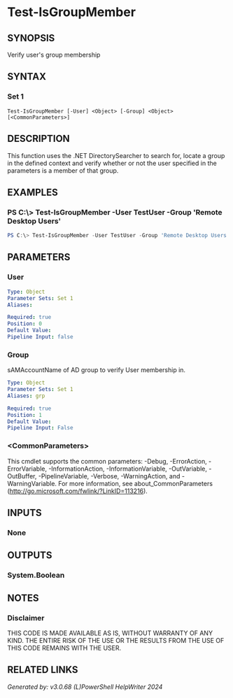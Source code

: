﻿# Test-IsGroupMember

## SYNOPSIS
Verify user's group membership

## SYNTAX

### Set 1
```
Test-IsGroupMember [-User] <Object> [-Group] <Object> [<CommonParameters>]
```

## DESCRIPTION
This function uses the .NET DirectorySearcher to search for, locate a group in the defined context and verify whether or not the user specified in the parameters is a member of that group.

## EXAMPLES

### PS C:\\\> Test-IsGroupMember -User TestUser -Group 'Remote Desktop Users'

```powershell
PS C:\> Test-IsGroupMember -User TestUser -Group 'Remote Desktop Users'
```

## PARAMETERS

### User


```yaml
Type: Object
Parameter Sets: Set 1
Aliases: 

Required: true
Position: 0
Default Value: 
Pipeline Input: false
```

### Group
sAMAccountName of AD group to verify User membership in.

```yaml
Type: Object
Parameter Sets: Set 1
Aliases: grp

Required: true
Position: 1
Default Value: 
Pipeline Input: False
```

### \<CommonParameters\>
This cmdlet supports the common parameters: -Debug, -ErrorAction, -ErrorVariable, -InformationAction, -InformationVariable, -OutVariable, -OutBuffer, -PipelineVariable, -Verbose, -WarningAction, and -WarningVariable. For more information, see about_CommonParameters (http://go.microsoft.com/fwlink/?LinkID=113216).

## INPUTS

### None


## OUTPUTS

### System.Boolean


## NOTES

### Disclaimer
THIS CODE IS MADE AVAILABLE AS IS, WITHOUT WARRANTY OF ANY KIND.  THE ENTIRE RISK OF THE USE OR THE RESULTS FROM THE USE OF THIS CODE REMAINS WITH THE USER.

## RELATED LINKS


*Generated by: v3.0.68 (L)PowerShell HelpWriter 2024*
